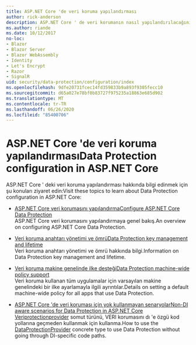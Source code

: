 ```yaml
---
title: ASP.NET Core 'de veri koruma yapılandırması
author: rick-anderson
description: ASP.NET Core ' de veri korumanın nasıl yapılandırılacağını açıklayan konuları bulun.
ms.author: riande
ms.date: 10/12/2017
no-loc:
- Blazor
- Blazor Server
- Blazor WebAssembly
- Identity
- Let's Encrypt
- Razor
- SignalR
uid: security/data-protection/configuration/index
ms.openlocfilehash: 9dfe20731fcec14fd359833b9a893f9305fecc10
ms.sourcegitcommit: d65a027e78bf0b83727f975235a18863e685d902
ms.translationtype: MT
ms.contentlocale: tr-TR
ms.lasthandoff: 06/26/2020
ms.locfileid: "85400706"
---
```

# <a name="data-protection-configuration-in-aspnet-core"></a><span data-ttu-id="23d65-103">ASP.NET Core 'de veri koruma yapılandırması</span><span class="sxs-lookup"><span data-stu-id="23d65-103">Data Protection configuration in ASP.NET Core</span></span>

<span data-ttu-id="23d65-104">ASP.NET Core ' deki veri koruma yapılandırması hakkında bilgi edinmek için şu konuları ziyaret edin:</span><span class="sxs-lookup"><span data-stu-id="23d65-104">Visit these topics to learn about Data Protection configuration in ASP.NET Core:</span></span>

* [<span data-ttu-id="23d65-105">ASP.NET Core veri korumasını yapılandırma</span><span class="sxs-lookup"><span data-stu-id="23d65-105">Configure ASP.NET Core Data Protection</span></span>](xref:security/data-protection/configuration/overview)  
  <span data-ttu-id="23d65-106">ASP.NET Core veri korumasını yapılandırmaya genel bakış.</span><span class="sxs-lookup"><span data-stu-id="23d65-106">An overview on configuring ASP.NET Core Data Protection.</span></span>

* [<span data-ttu-id="23d65-107">Veri koruma anahtarı yönetimi ve ömrü</span><span class="sxs-lookup"><span data-stu-id="23d65-107">Data Protection key management and lifetime</span></span>](xref:security/data-protection/configuration/default-settings)  
  <span data-ttu-id="23d65-108">Veri koruma anahtarı yönetimi ve ömrü hakkında bilgi.</span><span class="sxs-lookup"><span data-stu-id="23d65-108">Information on Data Protection key management and lifetime.</span></span>

* [<span data-ttu-id="23d65-109">Veri koruma makine genelinde ilke desteği</span><span class="sxs-lookup"><span data-stu-id="23d65-109">Data Protection machine-wide policy support</span></span>](xref:security/data-protection/configuration/machine-wide-policy)  
  <span data-ttu-id="23d65-110">Veri koruma kullanan tüm uygulamalar için varsayılan makine genelindeki bir ilke ayarlamayla ilgili ayrıntılar.</span><span class="sxs-lookup"><span data-stu-id="23d65-110">Details on setting a default machine-wide policy for all apps that use Data Protection.</span></span>

* [<span data-ttu-id="23d65-111">ASP.NET Core 'de veri koruması için yok kullanmayan senaryolar</span><span class="sxs-lookup"><span data-stu-id="23d65-111">Non-DI aware scenarios for Data Protection in ASP.NET Core</span></span>](xref:security/data-protection/configuration/non-di-scenarios)  
  <span data-ttu-id="23d65-112">[Veriprotectionprovider](/dotnet/api/Microsoft.AspNetCore.DataProtection.DataProtectionProvider) somut türünü, VERI korumasını dı 'e özgü kod yollarına geçmeden kullanmak için kullanma.</span><span class="sxs-lookup"><span data-stu-id="23d65-112">How to use the [DataProtectionProvider](/dotnet/api/Microsoft.AspNetCore.DataProtection.DataProtectionProvider) concrete type to use Data Protection without going through DI-specific code paths.</span></span>
